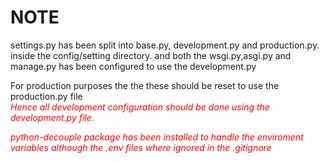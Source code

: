 <h1>NOTE</h1>

<P> 
settings.py has been split into base.py, development.py and production.py. inside the config/setting directory.
and both the wsgi.py,asgi.py and manage.py has been configured to use the development.py 
</p>

<p>
 For production purposes the the these should be reset to use the production.py file
<br>
<i style="color:red;">Hence all development configuration should be done using the development.py file.</1>
</p>
<p>
 python-decouple package has been installed to handle the enviroment variables although the .env files where ignored in the .gitignore
</p>